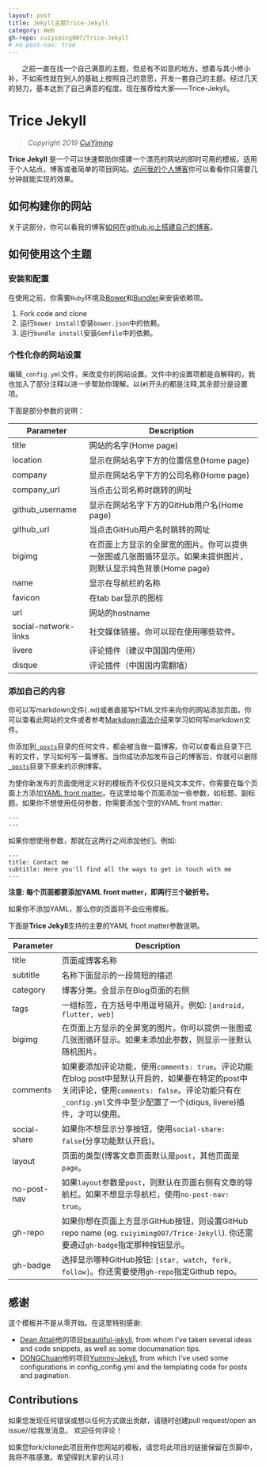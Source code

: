 ```yaml
---
layout: post
title: Jekyll主题Trice-Jekyll
category: Web
gh-repo: cuiyiming007/Trice-Jekyll
# no-post-nav: true
---
```


&#160; &#160; &#160; &#160;之前一直在找一个自己满意的主题，但总有不如意的地方。想着与其小修小补，不如索性就在别人的基础上按照自己的意愿，开发一套自己的主题。经过几天的努力，基本达到了自己满意的程度。现在推荐给大家——Trice-Jekyll。


# Trice Jekyll

> *Copyright 2019 [CuiYiming](https://cuiyiming007.github.io/)*


**Trice Jekyll** 是一个可以快速帮助你搭建一个漂亮的网站的即时可用的模板。适用于个人站点，博客或者简单的项目网站。[访问我的个人博客](https://cuiyiming007.github.io/)你可以看看你只需要几分钟就能实现的效果。


## 如何构建你的网站

关于这部分，你可以看我的博客[如何在github.io上搭建自己的博客](https://cuiyiming007.github.io/web/2019/05/19/How-to-build-blog-in-github.html)。

## 如何使用这个主题

### 安装和配置

在使用之前，你需要`Ruby`环境及[Bower](http://bower.io/)和[Bundler](http://bundler.io/)来安装依赖项。

1. Fork code and clone
2. 运行`bower install`安装`bower.json`中的依赖。
3. 运行`bundle install`安装`Gemfile`中的依赖。  

### 个性化你的网站设置

编辑`_config.yml`文件，来改变你的网站设置。文件中的设置项都是自解释的，我也加入了部分注释以进一步帮助你理解。以(`#`)开头的都是注释,其余部分是设置项。

下面是部分参数的说明：

Parameter   | Description
----------- | -----------
title       | 网站的名字(Home page)
location    | 显示在网站名字下方的位置信息(Home page)
company     | 显示在网站名字下方的公司名称(Home page)
company_url | 当点击公司名称时跳转的网址
github_username     | 显示在网站名字下方的GitHub用户名(Home page)
github_url  | 当点击GitHub用户名时跳转的网址
bigimg      | 在页面上方显示的全屏宽的图片。你可以提供一张图或几张图循环显示。如果未提供图片，则默认显示纯色背景(Home page)
name        | 显示在导航栏的名称
favicon     | 在tab bar显示的图标
url         | 网站的hostname
social-network-links    | 社交媒体链接。你可以现在使用哪些软件。
livere      | 评论插件（建议中国国内使用）
disque      | 评论插件（中国国内需翻墙）

### 添加自己的内容

你可以写markdown文件(`.md`)或者直接写HTML文件来向你的网站添加页面。你可以查看此网站的文件或者参考[Markdown语法介绍](http://www.markdown.cn/)来学习如何写markdown文件。

你添加到[`_posts`](./_posts)目录的任何文件，都会被当做一篇博客。你可以查看此目录下已有的文件，学习如何写一篇博客。当你成功添加发布自己的博客后，你就可以删除[`_posts`](./_posts)目录下原来的示例博客。

为使你新发布的页面使用定义好的模板而不仅仅只是纯文本文件，你需要在每个页面上方添加[YAML front matter](https://jekyllrb.com/docs/front-matter/)。在这里给每个页面添加一些参数，如标题、副标题。如果你不想使用任何参数，你需要添加个空的YAML front matter:

```
---
---
```

如果你想使用参数，那就在这两行之间添加他们。例如:

```
---
title: Contact me
subtitle: Here you'll find all the ways to get in touch with me
---
```

**注意: 每个页面都要添加YAML front matter，即两行三个破折号。**    

如果你不添加YAML，那么你的页面将不会应用模板。

下面是**Trice Jekyll**支持的主要的YAML front matter参数说明。

Parameter   | Description
----------- | -----------
title       | 页面或博客名称
subtitle    | 名称下面显示的一段简短的描述
category    | 博客分类。会显示在Blog页面的右侧
tags        | 一组标签，在方括号中用逗号隔开。例如: `[android, flutter, web]`
bigimg      | 在页面上方显示的全屏宽的图片。你可以提供一张图或几张图循环显示。如果未添加此参数，则显示一张默认随机图片。
comments    | 如果要添加评论功能，使用`comments: true`。评论功能在blog post中是默认开启的，如果要在特定的post中关闭评论，使用`comments: false`。评论功能只有在`_config.yml`文件中至少配置了一个(diqus, livere)插件，才可以使用。
social-share | 如果你不想显示分享按钮，使用`social-share: false`(分享功能默认开启)。
layout      | 页面的类型(博客文章页面默认是`post`，其他页面是`page`。
no-post-nav | 如果`layout`参数是`post`，则默认在页面右侧有文章的导航栏。如果不想显示导航栏，使用`no-post-nav: true`。
gh-repo   | 如果你想在页面上方显示GitHub按钮，则设置GitHub repo name (eg. `cuiyiming007/Trice-Jekyll`). 你还需要通过`gh-badge`指定那种按钮显示。
gh-badge  | 选择显示哪种GitHub按钮: `[star, watch, fork, follow]`。你还需要使用`gh-repo`指定Github repo。

## 感谢

这个模板并不是从零开始。在这里特别感谢:
- [Dean Attali](https://github.com/daattali)他的项目[beautiful-jekyll](https://github.com/daattali/beautiful-jekyll), from whom I've taken several ideas and code snippets, as well as some documenation tips.
- [DONGChuan](https://github.com/DONGChuan)他的项目[Yummy-Jekyll](https://github.com/DONGChuan/Yummy-Jekyll), from which I've used some configurations in config_config.yml and the templating code for posts and pagination.

## Contributions

如果您发现任何错误或想以任何方式做出贡献，请随时创建pull request/open an issue//给我发消息。 欢迎任何评论！

如果您fork/clone此项目用作您网站的模板，请您将此项目的链接保留在页脚中，我将不胜感激。希望得到大家的认可:)